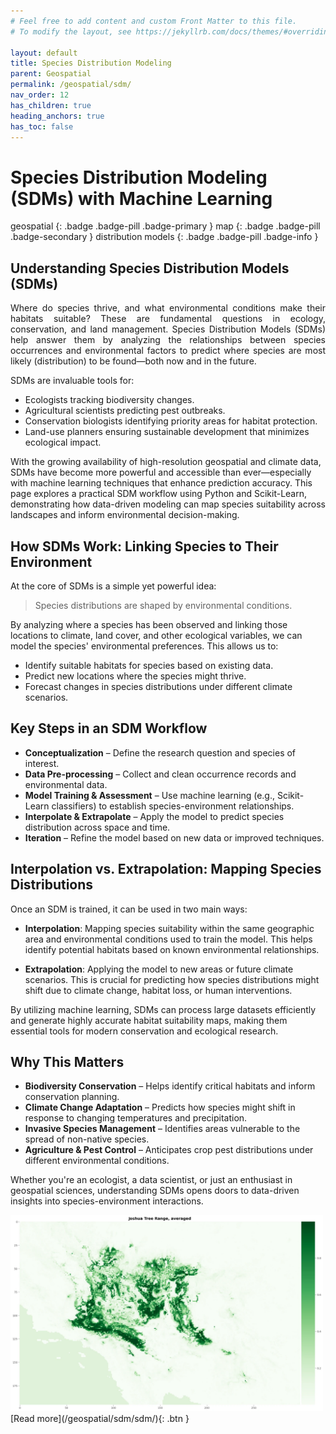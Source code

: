 ```yaml
---
# Feel free to add content and custom Front Matter to this file.
# To modify the layout, see https://jekyllrb.com/docs/themes/#overriding-theme-defaults

layout: default
title: Species Distribution Modeling
parent: Geospatial
permalink: /geospatial/sdm/
nav_order: 12
has_children: true
heading_anchors: true
has_toc: false
---
```


# Species Distribution Modeling (SDMs) with Machine Learning
geospatial
{: .badge .badge-pill .badge-primary }
map
{: .badge .badge-pill .badge-secondary }
distribution models
{: .badge .badge-pill .badge-info }

## **Understanding Species Distribution Models (SDMs)**
<div style="text-align: justify">
Where do species thrive, and what environmental conditions make their habitats suitable? These are fundamental questions in ecology, conservation, and land management. Species Distribution Models (SDMs) help answer them by analyzing the relationships between species occurrences and environmental factors to predict where species are most likely (distribution) to be found—both now and in the future.
</div>

SDMs are invaluable tools for:
- Ecologists tracking biodiversity changes.
- Agricultural scientists predicting pest outbreaks.
- Conservation biologists identifying priority areas for habitat protection.
- Land-use planners ensuring sustainable development that minimizes ecological impact.

With the growing availability of high-resolution geospatial and climate data, SDMs have become more powerful and accessible than ever—especially with machine learning techniques that enhance prediction accuracy. This page explores a practical SDM workflow using Python and Scikit-Learn, demonstrating how data-driven modeling can map species suitability across landscapes and inform environmental decision-making.

## **How SDMs Work: Linking Species to Their Environment**
At the core of SDMs is a simple yet powerful idea:

>Species distributions are shaped by environmental conditions.

By analyzing where a species has been observed and linking those locations to climate, land cover, and other ecological variables, we can model the species' environmental preferences. This allows us to:
- Identify suitable habitats for species based on existing data.
- Predict new locations where the species might thrive.
- Forecast changes in species distributions under different climate scenarios.

## **Key Steps in an SDM Workflow**
- **Conceptualization** – Define the research question and species of interest.
- **Data Pre-processing** – Collect and clean occurrence records and environmental data.
- **Model Training & Assessment** – Use machine learning (e.g., Scikit-Learn classifiers) to establish species-environment relationships.
- **Interpolate & Extrapolate** – Apply the model to predict species distribution across space and time.
- **Iteration** – Refine the model based on new data or improved techniques.

## **Interpolation vs. Extrapolation: Mapping Species Distributions**
Once an SDM is trained, it can be used in two main ways:

- **Interpolation**: Mapping species suitability within the same geographic area and environmental conditions used to train the model. This helps identify potential habitats based on known environmental relationships.

- **Extrapolation**: Applying the model to new areas or future climate scenarios. This is crucial for predicting how species distributions might shift due to climate change, habitat loss, or human interventions.

By utilizing machine learning, SDMs can process large datasets efficiently and generate highly accurate habitat suitability maps, making them essential tools for modern conservation and ecological research.

## **Why This Matters**
- **Biodiversity Conservation** – Helps identify critical habitats and inform conservation planning.
- **Climate Change Adaptation** – Predicts how species might shift in response to changing temperatures and precipitation.
- **Invasive Species Management** – Identifies areas vulnerable to the spread of non-native species.
- **Agriculture & Pest Control** – Anticipates crop pest distributions under different environmental conditions.

Whether you're an ecologist, a data scientist, or just an enthusiast in geospatial sciences, understanding SDMs opens doors to data-driven insights into species-environment interactions.

<img src="/assets/images/geospatial/sdm/sdm_03.webp" alt="drawing" width="500"/>

<span class="fs-3">
[Read more](/geospatial/sdm/sdm/){: .btn }
</span>


